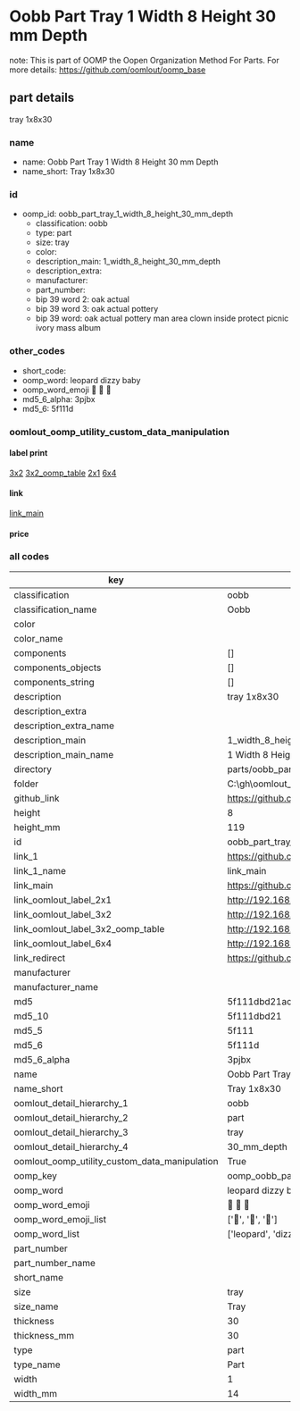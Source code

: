 # Oobb Part Tray 1 Width 8 Height 30 mm Depth  

note: This is part of OOMP the Oopen Organization Method For Parts. For more details: https://github.com/oomlout/oomp_base

##  part details
  



tray 1x8x30



### name
* name: Oobb Part Tray 1 Width 8 Height 30 mm Depth
* name_short: Tray 1x8x30 
### id
* oomp_id: oobb_part_tray_1_width_8_height_30_mm_depth
  * classification: oobb
  * type: part
  * size: tray
  * color: 
  * description_main: 1_width_8_height_30_mm_depth
  * description_extra: 
  * manufacturer: 
  * part_number: 
  * bip 39 word 2: oak actual
  * bip 39 word 3: oak actual pottery
  * bip 39 word: oak actual pottery man area clown inside protect picnic ivory mass album

### other_codes
* short_code: 
* oomp_word: leopard dizzy baby
* oomp_word_emoji :leopard: :dizzy: :baby:
* md5_6_alpha: 3pjbx
* md5_6: 5f111d






### oomlout_oomp_utility_custom_data_manipulation
#### label print
[3x2](http://192.168.1.245:1112/?label=oomp%203pjbx)
[3x2_oomp_table](http://192.168.1.108:1112/?label=oomp%203pjbx)
[2x1](http://192.168.1.242:1112/?label=oomp%203pjbx)
[6x4](http://192.168.1.55:1112/?label=oomp%203pjbx)    

#### link

[link_main](https://github.com/oomlout/oomlout_oobb_version_4_generated_parts/tree/main/navigation_oomp/oobb/part/tray/1_width_8_height_30_mm_depth/part)                              

#### price







### all codes 
| key | value |  
| --- | --- |  
| classification | oobb |  
| classification_name | Oobb |  
| color |  |  
| color_name |  |  
| components | [] |  
| components_objects | [] |  
| components_string | [] |  
| description | tray 1x8x30 |  
| description_extra |  |  
| description_extra_name |  |  
| description_main | 1_width_8_height_30_mm_depth |  
| description_main_name | 1 Width 8 Height 30 mm Depth |  
| directory | parts/oobb_part_tray_1_width_8_height_30_mm_depth |  
| folder | C:\gh\oomlout_oobb_version_4_generated_parts\parts\oobb_part_tray_1_width_8_height_30_mm_depth |  
| github_link | https://github.com/oomlout/oomlout_oomp_part_src/tree/main/parts/oobb_part_tray_1_width_8_height_30_mm_depth |  
| height | 8 |  
| height_mm | 119 |  
| id | oobb_part_tray_1_width_8_height_30_mm_depth |  
| link_1 | https://github.com/oomlout/oomlout_oobb_version_4_generated_parts/tree/main/navigation_oomp/oobb/part/tray/1_width_8_height_30_mm_depth/part |  
| link_1_name | link_main |  
| link_main | https://github.com/oomlout/oomlout_oobb_version_4_generated_parts/tree/main/navigation_oomp/oobb/part/tray/1_width_8_height_30_mm_depth/part |  
| link_oomlout_label_2x1 | http://192.168.1.242:1112/?label=oomp%203pjbx |  
| link_oomlout_label_3x2 | http://192.168.1.245:1112/?label=oomp%203pjbx |  
| link_oomlout_label_3x2_oomp_table | http://192.168.1.108:1112/?label=oomp%203pjbx |  
| link_oomlout_label_6x4 | http://192.168.1.55:1112/?label=oomp%203pjbx |  
| link_redirect | https://github.com/oomlout/oomlout_oobb_version_4_generated_parts/tree/main/parts/oobb_tray_01_08_30 |  
| manufacturer |  |  
| manufacturer_name |  |  
| md5 | 5f111dbd21acaea4b005a86d51c0bcbe |  
| md5_10 | 5f111dbd21 |  
| md5_5 | 5f111 |  
| md5_6 | 5f111d |  
| md5_6_alpha | 3pjbx |  
| name | Oobb Part Tray 1 Width 8 Height 30 mm Depth |  
| name_short | Tray 1x8x30  |  
| oomlout_detail_hierarchy_1 | oobb |  
| oomlout_detail_hierarchy_2 | part |  
| oomlout_detail_hierarchy_3 | tray |  
| oomlout_detail_hierarchy_4 | 30_mm_depth |  
| oomlout_oomp_utility_custom_data_manipulation | True |  
| oomp_key | oomp_oobb_part_tray_1_width_8_height_30_mm_depth |  
| oomp_word | leopard dizzy baby |  
| oomp_word_emoji | :leopard: :dizzy: :baby: |  
| oomp_word_emoji_list | [':leopard:', ':dizzy:', ':baby:'] |  
| oomp_word_list | ['leopard', 'dizzy', 'baby'] |  
| part_number |  |  
| part_number_name |  |  
| short_name |  |  
| size | tray |  
| size_name | Tray |  
| thickness | 30 |  
| thickness_mm | 30 |  
| type | part |  
| type_name | Part |  
| width | 1 |  
| width_mm | 14 |  
